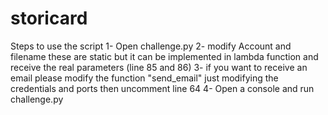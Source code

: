 # storicard
Steps to use the script
1- Open challenge.py
2- modify Account and filename these are static but it can be implemented in lambda function and receive the real parameters
(line 85 and 86)
3- if you want to receive an email please modify the function "send_email" just modifying the credentials and ports then uncomment line 64
4- Open a console and run challenge.py
